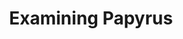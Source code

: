 ---
pid: '60'
_date: between 1934 and 2009
derivativo_link: https://derivativo-4.library.columbia.edu/iiif/2/ldpd:341253/
dlc_link: https://dlc.library.columbia.edu/catalog/cul:r7sqv9s51s
format: photographs
iiif_json: https://derivativo-4.library.columbia.edu/iiif/2/ldpd:341253/info.json
name: Bubley, Esther
native_jpg: https://derivativo-4.library.columbia.edu/iiif/2/ldpd:341253/full/!768,768/0/native.jpg
shelf_location: Box no. Box 138, Folder no. Folder 11 (Administration - Provost -
  Libraries, Butler, Rare book and Manuscript), Historical Photograph Collection
subjects: Manuscripts (Papyri); Scholars; New York (N.Y.)
summary: Two scholars (one of whom is Professor John Day) looking at papyrus with
  magnifying glass in the Rare Book and Manuscript Library.
title: Examining Papyrus
permalink: /photos/60/
layout: photo-page
---